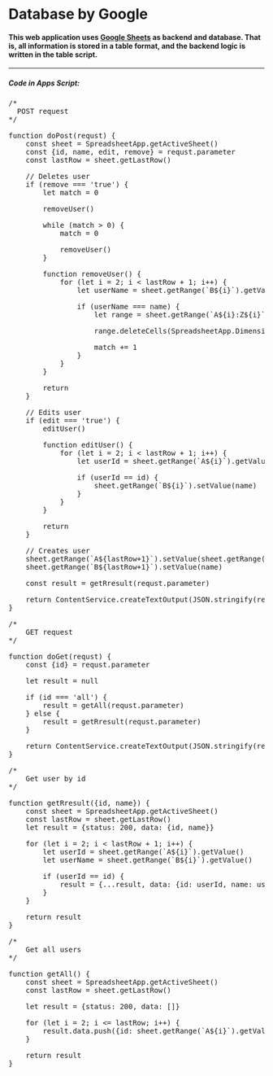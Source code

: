 <h1>Database by Google</h1>

<h4>This web application uses <a href="https://docs.google.com/spreadsheets/d/1WKyhPK1pvySJSImA5TYMedz5HJySDvorV-_jAIaaW3A/edit#gid=0" target="_blank" rel="noreferrer">Google Sheets</a> as backend and database. That is, all information is stored in a table format, and the backend logic is written in the table script.</h4>

<hr/>

<h5>Code in Apps Script:</h5>

<pre>
/* 
  POST request
*/

function doPost(requst) {
    const sheet = SpreadsheetApp.getActiveSheet()
    const {id, name, edit, remove} = requst.parameter
    const lastRow = sheet.getLastRow()

    // Deletes user 
    if (remove === 'true') { 
        let match = 0

        removeUser()

        while (match > 0) {
            match = 0

            removeUser()
        }

        function removeUser() {
            for (let i = 2; i < lastRow + 1; i++) {
                let userName = sheet.getRange(`B${i}`).getValue()

                if (userName === name) {
                    let range = sheet.getRange(`A${i}:Z${i}`);

                    range.deleteCells(SpreadsheetApp.Dimension.ROWS)

                    match += 1
                }
            }
        }

        return
    }

    // Edits user 
    if (edit === 'true') { 
        editUser()

        function editUser() {
            for (let i = 2; i < lastRow + 1; i++) {
                let userId = sheet.getRange(`A${i}`).getValue()

                if (userId == id) {
                    sheet.getRange(`B${i}`).setValue(name)
                }
            }
        }

        return
    }

    // Creates user 
    sheet.getRange(`A${lastRow+1}`).setValue(sheet.getRange(`A${lastRow}`).getValue() + 1) 
    sheet.getRange(`B${lastRow+1}`).setValue(name)

    const result = getRresult(requst.parameter)

    return ContentService.createTextOutput(JSON.stringify(result)).setMimeType(ContentService.MimeType.JSON) 
}

/*
    GET request
*/ 

function doGet(requst) { 
    const {id} = requst.parameter

    let result = null

    if (id === 'all') { 
        result = getAll(requst.parameter) 
    } else { 
        result = getRresult(requst.parameter) 
    }

    return ContentService.createTextOutput(JSON.stringify(result)).setMimeType(ContentService.MimeType.JSON) 
}

/* 
    Get user by id 
*/ 

function getRresult({id, name}) { 
    const sheet = SpreadsheetApp.getActiveSheet() 
    const lastRow = sheet.getLastRow() 
    let result = {status: 200, data: {id, name}}

    for (let i = 2; i < lastRow + 1; i++) { 
        let userId = sheet.getRange(`A${i}`).getValue() 
        let userName = sheet.getRange(`B${i}`).getValue()

        if (userId == id) {
            result = {...result, data: {id: userId, name: userName}}
        }
    }

    return result 
}

/*
    Get all users
*/

function getAll() { 
    const sheet = SpreadsheetApp.getActiveSheet() 
    const lastRow = sheet.getLastRow()

    let result = {status: 200, data: []}

    for (let i = 2; i <= lastRow; i++) { 
        result.data.push({id: sheet.getRange(`A${i}`).getValue(), name: sheet.getRange(`B${i}`).getValue()}) 
    }

    return result 
}

</pre>
